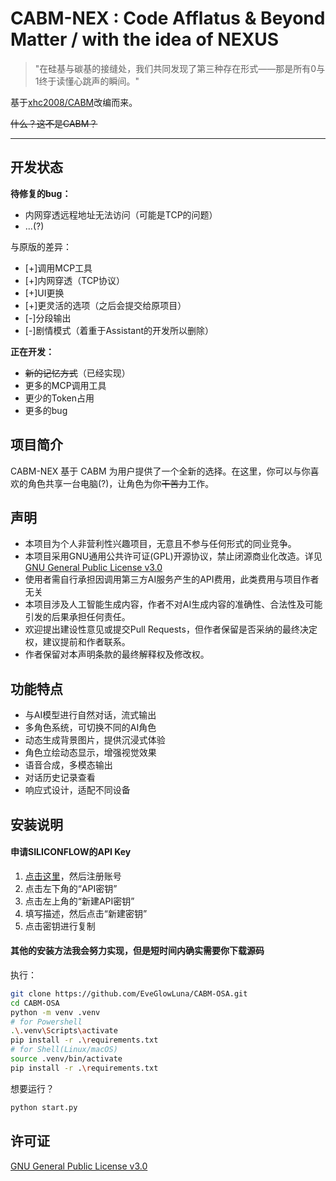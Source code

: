 # CABM-NEX : Code Afflatus & Beyond Matter / with the idea of NEXUS
> "在硅基与碳基的接缝处，我们共同发现了第三种存在形式——那是所有0与1终于读懂心跳声的瞬间。"

基于[xhc2008/CABM](https://github.com/xhc2008/CABM)改编而来。

~~什么？这不是CABM？~~

---


## 开发状态
**待修复的bug：**
- 内网穿透远程地址无法访问（可能是TCP的问题）
- ...(?)

与原版的差异：
- [+]调用MCP工具
- [+]内网穿透（TCP协议）    
- [+]UI更换
- [+]更灵活的选项（之后会提交给原项目）
- [-]分段输出
- [-]剧情模式（着重于Assistant的开发所以删除）

**正在开发：**
- ~~新的记忆方式~~（已经实现）
- 更多的MCP调用工具
- 更少的Token占用
- 更多的bug

## 项目简介
CABM-NEX 基于 CABM 为用户提供了一个全新的选择。在这里，你可以与你喜欢的角色共享一台电脑(?)，让角色为你~~干苦力~~工作。

## 声明
- 本项目为个人非营利性兴趣项目，无意且不参与任何形式的同业竞争。
- 本项目采用GNU通用公共许可证(GPL)开源协议，禁止闭源商业化改造。详见[GNU General Public License v3.0](LICENSE)
- 使用者需自行承担因调用第三方AI服务产生的API费用，此类费用与项目作者无关
- 本项目涉及人工智能生成内容，作者不对AI生成内容的准确性、合法性及可能引发的后果承担任何责任。
- 欢迎提出建设性意见或提交Pull Requests，但作者保留是否采纳的最终决定权，建议提前和作者联系。
- 作者保留对本声明条款的最终解释权及修改权。

## 功能特点

- 与AI模型进行自然对话，流式输出
- 多角色系统，可切换不同的AI角色
- 动态生成背景图片，提供沉浸式体验
- 角色立绘动态显示，增强视觉效果
- 语音合成，多模态输出
- 对话历史记录查看
- 响应式设计，适配不同设备

## 安装说明

#### 申请SILICONFLOW的API Key
1.  [点击这里](https://cloud.siliconflow.cn/i/ZEzQbNVd)，然后注册账号
2. 点击左下角的“API密钥”
3. 点击左上角的“新建API密钥”
4. 填写描述，然后点击“新建密钥”
5. 点击密钥进行复制

#### 其他的安装方法我会努力实现，但是短时间内确实需要你下载源码

执行：
```bash
git clone https://github.com/EveGlowLuna/CABM-OSA.git
cd CABM-OSA
python -m venv .venv
# for Powershell
.\.venv\Scripts\activate
pip install -r .\requirements.txt
# for Shell(Linux/macOS)
source .venv/bin/activate
pip install -r .\requirements.txt
```

想要运行？
```bash
python start.py
```

## 许可证

[GNU General Public License v3.0](LICENSE)
<br />
<br />
<br />
<br />
<br />
<br />
<br />
<br />
<br />
<br />
<br />
<br />
<br />
<br />
<br />
<br />
<br />
<br />
<br />
<br />
<br />
<br />
<br />
<br />
<br />
<br />
<br />
<br />
<br />
<br />
<br />
<br />
<br />
<br />
<br />
<br />
<br />
<br />
<br />
<br />
<br />
<br />
<br />
<br />
<br />
<br />
<br />
<br />
<br />
<br />
<br />
<br />
<br />
<br />
<br />
<br />
<br />
<br />
<br />
<br />
<br />
<br />
<br />
<br />
<br />
<br />
<br />
<br />
<br />
<br />
<br />
<br />
<br />
<br />
<br />
<br />
<br />
<br />
<br />
<br />
<br />
<br />
<br />
<br />
<br />
<br />
<br />
<br />
<br />
<br />
<br />
<br />
<br />
<br />
<br />
<br />
<br />
<br />
<br />
<br />
<br />
<br />
<br />
<br />
<br />
<br />
<br />
<br />
<br />
<br />
<br />
<br />
<br />
<br />
<br />
<br />
<br />
<br />
<br />
<br />
<br />
<br />
<br />
<br />
<br />
<br />
<br />
<br />
<br />
<br />
<br />
<br />
<br />
<br />
<br />
<br />
<br />
<br />
<br />
<br />
<br />
<br />
<br />
<br />
<br />
<br />
<br />
<br />
<br />
<br />
<br />
<br />
<br />
<br />
<br />
<br />
<br />
<br />
<br />
<br />
<br />
<br />
<br />
<br />
<br />
<br />
<br />
<br />
<br />
<br />
<br />
<br />
<br />
<br />
<br />
<br />
<br />
<br />
<br />
<br />
<br />
<br />
<br />
<br />
<br />
<br />
<br />
<br />
<br />
<br />
<br />
<br />
<br />
<br />
<br />
<br />
<br />
<br />
<br />
<br />
<br />
<br />
<br />
<br />
<br />
<br />
<br />
<br />
<br />
<br />
<br />
<br />
<br />
<br />
<br />
<br />
<br />
<br />
<br />
<br />
<br />
<br />
<br />
<br />
<br />
<br />
<br />
<br />
<br />
<br />
<br />
<br />
<br />
<br />
<br />
<br />
<br />
<br />
<br />
<br />
<br />
<br />
<br />
<br />
<br />
<br />
<br />
<br />
<br />
<br />
<br />
<br />
<br />
<br />
<br />
<br />
<br />
<br />
<br />
<br />
<br />
<br />
<br />
<br />
<br />
<br />
<br />
<br />
<br />
<br />
<br />
<br />
<br />
<br />
<br />
<br />
<br />
<br />
<br />
<br />
<br />
<br />
<br />
<br />
<br />
<br />
<br />
<br />
<br />
<br />
<br />
<br />
<br />
<br />
<br />
<br />
<br />
<br />
<br />
<br />
<br />
<br />
<br />
<br />
<br />
<br />
<br />
<br />
<br />

# 恭喜你读完了整篇README，收下彩蛋吧
[彩蛋](https://www.bilibili.com/video/BV1btJHzGEUE?t=119.5)
